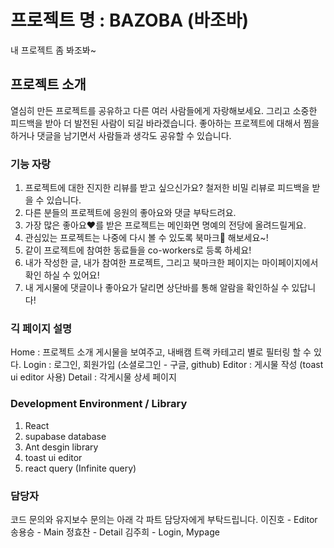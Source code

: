 # 프로젝트 명 : BAZOBA (바조바)

내 프로젝트 좀 봐조봐~

## 프로젝트 소개

열심히 만든 프로젝트를 공유하고 다른 여러 사람들에게 자랑해보세요.
그리고 소중한 피드백을 받아 더 발전된 사람이 되길 바라겠습니다. 
좋아하는 프로젝트에 대해서 찜을 하거나 댓글을 남기면서 사람들과 생각도 공유할 수 있습니다.

### 기능 자랑

1) 프로젝트에 대한 진지한 리뷰를 받고 싶으신가요? 철저한 비밀 리뷰로 피드백을 받을 수 있습니다.
2) 다른 분들의 프로젝트에 응원의 좋아요와 댓글 부탁드려요.
3) 가장 많은 좋아요❤를 받은 프로젝트는 메인화면 명예의 전당에 올려드릴게요.
4) 관심있는 프로젝트는 나중에 다시 볼 수 있도록 북마크🚩 해보세요~!
5) 같이 프로젝트에 참여한 동료들을 co-workers로 등록 하세요!
5) 내가 작성한 글, 내가 참여한 프로젝트, 그리고 북마크한 페이지는 마이페이지에서 확인 하실 수 있어요!
6) 내 게시물에 댓글이나 좋아요가 달리면 상단바를 통해 알람을 확인하실 수 있답니다!

### 긱 페이지 설명

Home : 프로젝트 소개 게시물을 보여주고, 내배캠 트랙 카테고리 별로 필터링 할 수 있다.
Login : 로그인, 회원가입 (소셜로그인 - 구글, github)
Editor : 게시물 작성 (toast ui editor 사용)
Detail : 각게시물 상세 페이지

### Development Environment / Library

1) React
2) supabase database
3) Ant desgin library
4) toast ui editor
5) react query (Infinite query)

### 담당자

코드 문의와 유지보수 문의는 아래 각 파트 담당자에게 부탁드립니다.
이진호 - Editor  
송용승 - Main
정효찬 - Detail
김주희 - Login, Mypage
